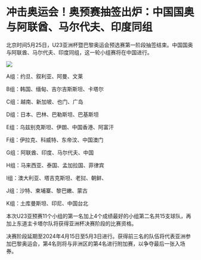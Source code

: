 # 冲击奥运会！奥预赛抽签出炉：中国国奥与阿联酋、马尔代夫、印度同组

北京时间5月25日，U23亚洲杯暨巴黎奥运会预选赛第一阶段抽签结束。中国国奥与阿联酋、马尔代夫、印度同组，这一轮小组赛将在中国进行。

![](https://inews.gtimg.com/news_bt/OmrebrK80i5ttLisERcCwfQ4hQF0HdizyJ8wU8-0aJqcEAA/1000)

A组：约旦、叙利亚、阿曼、文莱

B组：韩国、缅甸、吉尔吉斯斯坦、卡塔尔

C组：越南、新加坡、也门、广岛

D组：日本、巴林、巴勒斯坦、巴基斯坦

E组：乌兹别克斯坦、伊朗、中国香港、阿富汗

F组：伊拉克、科威特、东帝汶、中国澳门

G组：阿联酋、印度、马尔代夫、中国

H组：马来西亚、泰国、孟加拉国、菲律宾

I组：澳大利亚、塔吉克斯坦、老挝、朝鲜、

J组：沙特、柬埔寨、黎巴嫩、蒙古

K组：土库曼斯坦、印尼、中国台北

本次U23亚预赛11个小组的第一名加上4个成绩最好的小组第二名共15支球队，再加上东道主卡塔尔队将获得亚洲杯决赛阶段的比赛资格。

决赛阶段延期至2024年4月15日至5月3日进行。获得前三名的队伍将代表亚洲参加巴黎奥运会，第4名则将与非洲区的第4名进行附加赛，以争夺最后一张入场券。

